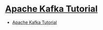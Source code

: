 # [Apache Kafka Tutorial](https://www.tutorialspoint.com/apache_kafka/index.htm)

- [Apache Kafka Tutorial](#apache-kafka-tutorial)

